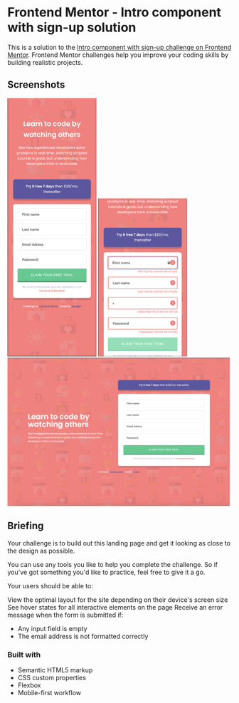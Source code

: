 # Frontend Mentor - Intro component with sign-up solution

This is a solution to the [Intro component with sign-up challenge on Frontend Mentor](https://www.frontendmentor.io/challenges/intro-component-with-signup-form-5cf91bd49edda32581d28fd1). Frontend Mentor challenges help you improve your coding skills by building realistic projects. 

## Screenshots

<img src="images/mob.png" width="200px" alt="#"> <img src="images/error.png" width="200px" alt="#">
<img src="images/desk.png" width="500px" alt="#">



## Briefing

Your challenge is to build out this landing page and get it looking as close to the design as possible.

You can use any tools you like to help you complete the challenge. So if you've got something you'd like to practice, feel free to give it a go.

Your users should be able to:

View the optimal layout for the site depending on their device's screen size
See hover states for all interactive elements on the page
Receive an error message when the form is submitted if:
- Any input field is empty
- The email address is not formatted correctly


### Built with

- Semantic HTML5 markup
- CSS custom properties
- Flexbox
- Mobile-first workflow
